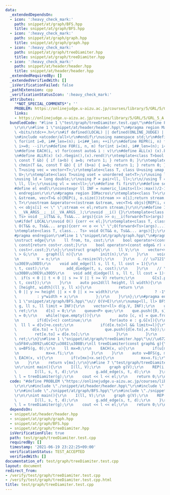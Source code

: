 ```yaml
---
data:
  _extendedDependsOn:
  - icon: ':heavy_check_mark:'
    path: snippet/at/graph/BFS.hpp
    title: snippet/at/graph/BFS.hpp
  - icon: ':heavy_check_mark:'
    path: snippet/at/graph/graph.hpp
    title: snippet/at/graph/graph.hpp
  - icon: ':heavy_check_mark:'
    path: snippet/at/graph/treeDiamiter.hpp
    title: snippet/at/graph/treeDiamiter.hpp
  - icon: ':heavy_check_mark:'
    path: snippet/at/header/header.hpp
    title: snippet/at/header/header.hpp
  _extendedRequiredBy: []
  _extendedVerifiedWith: []
  _isVerificationFailed: false
  _pathExtension: cpp
  _verificationStatusIcon: ':heavy_check_mark:'
  attributes:
    '*NOT_SPECIAL_COMMENTS*': ''
    PROBLEM: https://onlinejudge.u-aizu.ac.jp/courses/library/5/GRL/5/GRL_5_A
    links:
    - https://onlinejudge.u-aizu.ac.jp/courses/library/5/GRL/5/GRL_5_A
  bundledCode: "#line 1 \"test/graph/treeDiamiter.test.cpp\"\n#define PROBLEM \"https://onlinejudge.u-aizu.ac.jp/courses/library/5/GRL/5/GRL_5_A\"\
    \r\n\r\n#line 1 \"snippet/at/header/header.hpp\"\n#pragma region Macros\r\n#include\
    \ <bits/stdc++.h>\r\n#if defined(LOCAL) || defined(ONLINE_JUDGE) || defined(_DEBUG)\r\
    \n#include <atcoder/all>\r\n#endif\r\nusing namespace std;\r\n#define REP(i, n)\
    \ for(int i=0, i##_len=(n); i<i##_len; ++i)\r\n#define REPR(i, n) for(int i=(n);\
    \ i>=0; --i)\r\n#define FOR(i, n, m) for(int i=(m), i##_len=(n); i<i##_len; ++i)\r\
    \n#define EACH(i, v) for(const auto& i : v)\r\n#define ALL(x) (x).begin(),(x).end()\r\
    \n#define ALLR(x) (x).rbegin(),(x).rend()\r\ntemplate<class T>bool chmax(T &a,\
    \ const T &b) { if (a<b) { a=b; return 1; } return 0; }\r\ntemplate<class T>bool\
    \ chmin(T &a, const T &b) { if (b<a) { a=b; return 1; } return 0; }\r\ntemplate<class\
    \ T>using vec = vector<T>;\r\ntemplate<class T, class U>using umap = unordered_map<T,\
    \ U>;\r\ntemplate<class T>using uset = unordered_set<T>;\r\nusing ll = long long;\r\
    \nusing ld = long double;\r\nusing P = pair<ll, ll>;\r\n//using T = tuple<ll,\
    \ ll, ll>;\r\nusing vl = vec<ll>;\r\n#define fi first\r\n#define se second\r\n\
    #define el endl\r\nconstexpr ll INF = numeric_limits<ll>::max()/2-1;\r\n#pragma\
    \ endregion\r\n\r\n#pragma region IOMacros\r\ntemplate<class T>\r\nistream &operator>>(istream\
    \ &stream, vec<T>& o){REP(i, o.size())stream >> o[i];return stream;}\r\ntemplate<class\
    \ T>\r\nostream &operator<<(ostream &stream, vec<T>& objs){REP(i, objs.size())stream\
    \ << objs[i] << \" \";stream << el;return stream;}\r\n\r\n#define I(T, ...) ;T\
    \ __VA_ARGS__;__i(__VA_ARGS__);\r\nvoid __i() {}\r\ntemplate<class T, class...\
    \ Ts> void __i(T&& o, Ts&&... args){cin >> o;__i(forward<Ts>(args)...);}\r\n\r\
    \n#ifdef LOCAL\r\nvoid O() {cerr << el;}\r\ntemplate<class T, class... Ts> void\
    \ O(T&& o, Ts&&... args){cerr << o << \" \";O(forward<Ts>(args)...);}\r\n#else\r\
    \ntemplate<class T, class... Ts> void O(T&& o, Ts&&... args){};\r\n#endif\r\n\
    #pragma endregion\r\n#line 1 \"snippet/at/graph/graph.hpp\"\n#pragma region graph\r\
    \nstruct edge{\r\n    ll from, to, cost;\r\n    bool operator<(const edge& r)\
    \ const{return cost<r.cost;}\r\n    bool operator>(const edge& r) const{return\
    \ cost>r.cost;}\r\n};\r\nstruct graph{\r\n    ll V;\r\n    vector<vector<edge>\
    \ > G;\r\n    graph(ll n){\r\n        init(n);\r\n    }\r\n    void init(ll n){\r\
    \n        V = n;\r\n        G.resize(V);\r\n    }\r\n    // \u7121\u5411\u30B0\
    \u30E9\u30D5\r\n    void add_edge(ll s, ll t, ll cost = 1){\r\n        add_diedge(s,\
    \ t, cost);\r\n        add_diedge(t, s, cost);\r\n    }\r\n    // \u6709\u5411\
    \u30B0\u30E9\u30D5\r\n    void add_diedge(ll s, ll t, ll cost = 1){\r\n      \
    \  if(s < 0 || t < 0 || s >= V || t >= V) return;\r\n        G[s].push_back({s,\
    \ t, cost});\r\n    }\r\n    auto pos2d(ll height, ll width){\r\n        return\
    \ [height, width](ll y, ll x){\r\n            return \r\n                (y <\
    \ 0 || y >= height || x < 0 || x >= width)\r\n                ? -1\r\n       \
    \         : y*width + x;\r\n        };\r\n    }\r\n};\r\n#pragma endregion\n#line\
    \ 1 \"snippet/at/graph/BFS.hpp\"\n// O(V+E)\r\n\r\numap<ll, ll> BFS(const graph&\
    \ g, ll s, ll limit = INF){\r\n    vector<ll> d(g.V, INF);\r\n    umap<ll, ll>\
    \ ret;\r\n    d[s] = 0;\r\n    queue<P> que;\r\n    que.push({0, s});\r\n    ret[s]\
    \ = 0;\r\n    while(!que.empty()){\r\n        auto [c, v] = que.front(); que.pop();\r\
    \n        if(d[v]<c) continue;\r\n        for(auto e : g.G[v]){\r\n          \
    \  ll l = d[v]+e.cost;\r\n            if(d[e.to]>l && limit>=l){\r\n         \
    \       d[e.to] = l;\r\n                que.push({d[e.to],e.to});\r\n        \
    \        ret[e.to] = d[e.to];\r\n            }\r\n        }\r\n    }\r\n    return\
    \ ret;\r\n}\n#line 1 \"snippet/at/graph/treeDiamiter.hpp\"\n//\u6728\u306E\u76F4\
    \u5F84\u3092\u6C42\u3081\u308B\r\nll treeDiamiter(const graph& g){\r\n    auto\
    \ u=BFS(g, 0);\r\n    ll mx=0;\r\n    EACH(x, u){\r\n        if(u[mx]<x.se){\r\
    \n            mx=x.fi;\r\n        }\r\n    }\r\n    auto v=BFS(g, mx);\r\n   \
    \ EACH(x, v){\r\n        if(v[mx]<x.se){\r\n            mx=x.fi;\r\n        }\r\
    \n    }\r\n    return v[mx];\r\n}\n#line 7 \"test/graph/treeDiamiter.test.cpp\"\
    \n\r\nint main(){\r\n    I(ll, V);\r\n    graph g(V);\r\n    REP(i, V-1){\r\n\
    \        I(ll, s, t, d);\r\n        g.add_edge(s, t, d);\r\n    }\r\n\r\n    auto\
    \ l = treeDiamiter(g);\r\n    cout << l << el;\r\n    return 0;\r\n}\n"
  code: "#define PROBLEM \"https://onlinejudge.u-aizu.ac.jp/courses/library/5/GRL/5/GRL_5_A\"\
    \r\n\r\n#include \"./snippet/at/header/header.hpp\"\r\n#include \"./snippet/at/graph/graph.hpp\"\
    \r\n#include \"./snippet/at/graph/BFS.hpp\"\r\n#include \"./snippet/at/graph/treeDiamiter.hpp\"\
    \r\n\r\nint main(){\r\n    I(ll, V);\r\n    graph g(V);\r\n    REP(i, V-1){\r\n\
    \        I(ll, s, t, d);\r\n        g.add_edge(s, t, d);\r\n    }\r\n\r\n    auto\
    \ l = treeDiamiter(g);\r\n    cout << l << el;\r\n    return 0;\r\n}"
  dependsOn:
  - snippet/at/header/header.hpp
  - snippet/at/graph/graph.hpp
  - snippet/at/graph/BFS.hpp
  - snippet/at/graph/treeDiamiter.hpp
  isVerificationFile: true
  path: test/graph/treeDiamiter.test.cpp
  requiredBy: []
  timestamp: '2021-06-19 23:22:25+09:00'
  verificationStatus: TEST_ACCEPTED
  verifiedWith: []
documentation_of: test/graph/treeDiamiter.test.cpp
layout: document
redirect_from:
- /verify/test/graph/treeDiamiter.test.cpp
- /verify/test/graph/treeDiamiter.test.cpp.html
title: test/graph/treeDiamiter.test.cpp
---
```

